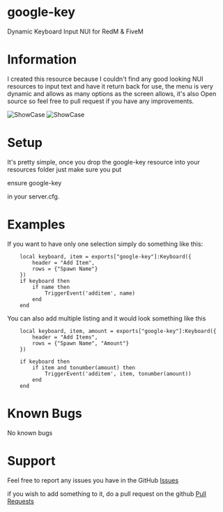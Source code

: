 # google-key
Dynamic Keyboard Input NUI for RedM & FiveM

# Information
I created this resource because I couldn't find any good looking NUI resources to input text and have it return back for use, the menu is very dynamic and allows as many options as the screen allows, it's also Open source so feel free to pull request if you have any improvements.

![ShowCase](https://lithi.io/file/oqdY.png)
![ShowCase](https://lithi.io/file/VXJG.png)


# Setup
It's pretty simple, once you drop the google-key resource into your resources folder just make sure you put

ensure google-key

in your server.cfg. 

# Examples
If you want to have only one selection simply do something like this:
```
    local keyboard, item = exports["google-key"]:Keyboard({
        header = "Add Item", 
        rows = {"Spawn Name"}
    })
    if keyboard then
        if name then
            TriggerEvent('additem', name)
        end
    end
```
You can also add multiple listing and it would look something like this
```
    local keyboard, item, amount = exports["google-key"]:Keyboard({
        header = "Add Items", 
        rows = {"Spawn Name", "Amount"}
    })

    if keyboard then
        if item and tonumber(amount) then
            TriggerEvent('additem', item, tonumber(amount))
        end
    end
```

# Known Bugs
No known bugs

# Support
Feel free to report any issues you have in the GitHub [Issues](https://github.com/nerohiro/google-key/issues)

if you wish to add something to it, do a pull request on the github [Pull Requests](https://github.com/nerohiro/google-key/pulls)

